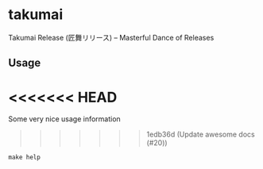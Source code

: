 # takumai

Takumai Release (匠舞リリース) – Masterful Dance of Releases

## Usage

<<<<<<< HEAD
=======
Some very nice usage information

>>>>>>> 1edb36d (Update awesome docs (#20))
```shell
make help
```